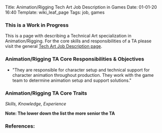 Title: Animation/Rigging Tech Art Job Description in Games
Date: 01-01-20 16:40
Template: wiki_leaf_page
Tags: job, games


### This is a Work in Progress

This is a page with describing a Technical Art specialization in Animation/Rigging. For the core skills and responsibilities of a TA please visit the general [Tech Art Job Description page](ta-101/job-descriptions/job-descriptions-games/).


### Animation/Rigging TA Core Responsibilities & Objectives

* "They are responsible for character setup and technical support for character animation throughout production. They work with the game team to determine animation setup and support solutions."

### Animation/Rigging TA Core Traits
_Skills, Knowledge, Experience_

**Note: The lower down the list the more senior the TA**



### References:
